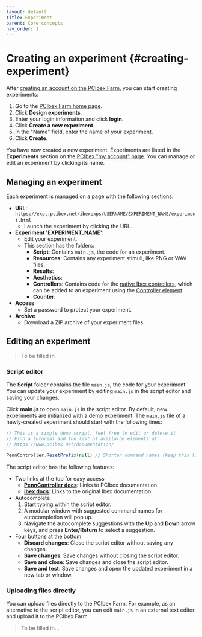 ```yaml
---
layout: default
title: Experiment
parent: Core concepts
nav_order: 1
---
```


# Creating an experiment {#creating-experiment}

After [creating an account on the PCIbex Farm](#creating-account), you can start creating experiments:

1. Go to the [PCIbex Farm home page](https://expt.pcibex.net/).
2. Click **Design experiments**.
3. Enter your login information and click **login**.
4. Click **Create a new experiment**.
5. In the "Name" field, enter the name of your experiment.
6. Click **Create**.

You have now created a new experiment. Experiments are listed in the **Experiments** section on the [PCIbex "my account" page](https://expt.pcibex.net/myaccount). You can manage or edit an experiment by clicking its name. 

## Managing an experiment

Each experiment is managed on a page with the following sections:

+ **URL**: `https://expt.pcibex.net/ibexexps/USERNAME/EXPERIMENT_NAME/experiment.html`.
  + Launch the experiment by clicking the URL.
+ **Experiment 'EXPERIMENT_NAME'**:
  + Edit your experiment.
  + This section has the folders:
    + **Script**: Contains `main.js`, the code for an experiment.
    + **Resources**: Contains any experiment stimuli, like PNG or WAV files.
    + **Results**: 
    + **Aesthetics**:
    + **Controllers**: Contains code for the [native Ibex controllers](https://github.com/addrummond/ibex/blob/master/docs/manual.md#controllers), which can be added to an experiment using the [Controller element](https://www.pcibex.net/wiki/controller-element/).
    + **Counter**: 
+ **Access**
  + Set a password to protect your experiment.
+ **Archive**
  + Download a ZIP archive of your experiment files.

## Editing an experiment

> To be filled in

### Script editor

The **Script** folder contains the file `main.js`, the code for your experiment. You can update your experiment by editing `main.js` in the script editor and saving your changes.

Click **main.js** to open `main.js` in the script editor. By default, new experiments are initialized with a demo experiment. The `main.js` file of a newly-created experiment should start with the following lines:

```javascript
// This is a simple demo script, feel free to edit or delete it
// Find a tutorial and the list of availalbe elements at:
// https://www.pcibex.net/documentation/

PennController.ResetPrefix(null) // Shorten command names (keep this line here)
```

The script editor has the following features:

+ Two links at the top for easy access
  + [**PennController docs**](https://www.pcibex.net/documentation/): Links to PCIbex documentation.
  + [**ibex docs**](https://github.com/addrummond/ibex/blob/master/docs/manual.md): Links to the original Ibex documentation.
+ Autocomplete 
  1. Start typing within the script editor. 
  2. A modular window with suggested command names for autocompletion will pop up.
  3. Navigate the autocomplete suggestions with the **Up** and **Down** arrow keys, and press **Enter/Return** to select a suggestion.
+ Four buttons at the bottom
  + **Discard changes**: Close the script editor without saving any changes.
  + **Save changes**: Save changes without closing the script editor.
  + **Save and close**: Save changes and close the script editor.
  + **Save and test**: Save changes and open the updated experiment in a new tab or window.

### Uploading files directly

You can upload files directly to the PCIbex Farm. For example, as an alternative to the script editor, you can edit `main.js` in an external text editor and upload it to the PCIbex Farm.

> To be filled in...


